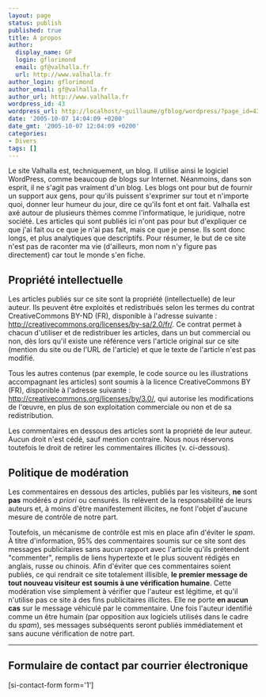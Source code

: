 ```yaml
---
layout: page
status: publish
published: true
title: A propos
author:
  display_name: GF
  login: gflorimond
  email: gf@valhalla.fr
  url: http://www.valhalla.fr
author_login: gflorimond
author_email: gf@valhalla.fr
author_url: http://www.valhalla.fr
wordpress_id: 43
wordpress_url: http://localhost/~guillaume/gfblog/wordpress/?page_id=43
date: '2005-10-07 14:04:09 +0200'
date_gmt: '2005-10-07 12:04:09 +0200'
categories:
- Divers
tags: []
---
```

<p>Le site Valhalla est, techniquement, un blog. Il utilise ainsi le logiciel WordPress, comme beaucoup de blogs sur Internet. Néanmoins, dans son esprit, il ne s'agit pas vraiment d'un blog. Les blogs ont pour but de fournir un support aux gens, pour qu'ils puissent s'exprimer sur tout et n'importe quoi, donner leur humeur du jour, dire ce qu'ils font et ont fait. Valhalla est axé autour de plusieurs thèmes comme l'informatique, le juridique, notre société. Les articles qui sont publiés ici n'ont pas pour but d'expliquer ce que j'ai fait ou ce que je n'ai pas fait, mais ce que je pense. Ils sont donc longs, et plus analytiques que descriptifs. Pour résumer, le but de ce site n'est pas de raconter ma vie (d'ailleurs, mon nom n'y figure pas directement) car tout le monde s'en fiche.</p>
<h2>Propriété intellectuelle</h2>
<p>Les articles publiés sur ce site sont la propriété (intellectuelle) de leur auteur. Ils peuvent être exploités et redistribués selon les termes du contrat CreativeCommons BY-ND (FR), disponible à l'adresse suivante : <a href="http://creativecommons.org/licenses/by-sa/2.0/fr/">http://creativecommons.org/licenses/by-sa/2.0/fr/</a>. Ce contrat permet à chacun d'utiliser et de redistribuer les articles, dans un but commercial ou non, dès lors qu'il existe une référence vers l'article original sur ce site (mention du site ou de l'URL de l'article) et que le texte de l'article n'est pas modifié. </p>
<p>Tous les autres contenus (par exemple, le code source ou les illustrations accompagnant les articles) sont soumis à la licence CreativeCommons BY (FR), disponible à l'adresse suivante : <a href="http://creativecommons.org/licenses/by/3.0/">http://creativecommons.org/licenses/by/3.0/</a>, qui autorise les modifications de l'œuvre, en plus de son exploitation commerciale ou non et de sa redistribution.</p>
<p>Les commentaires en dessous des articles sont la propriété de leur auteur. Aucun droit n'est cédé, sauf mention contraire. Nous nous réservons toutefois le droit de retirer les commentaires illicites (v. ci-dessous).</p>
<h2>Politique de modération</h2>
<p>Les commentaires en dessous des articles, publiés par les visiteurs, <b>ne</b> sont <b>pas</b> modérés <i>a priori</i> ou censurés. Ils relèvent de la responsabilité de leurs auteurs et, à moins d'être manifestement illicites, ne font l'objet d'aucune mesure de contrôle de notre part.</p>
<p>Toutefois, un mécanisme de contrôle est mis en place afin d'éviter le <i>spam</i>. À titre d'information, 95% des commentaires soumis sur ce site sont des messages publicitaires sans aucun rapport avec l'article qu'ils prétendent "commenter", remplis de liens hypertexte et le plus souvent rédigés en anglais, russe ou chinois. Afin d'éviter que ces commentaires soient publiés, ce qui rendrait ce site totalement illisible, <b>le premier message de tout nouveau visiteur est soumis à une vérification humaine</b>. Cette modération vise simplement à vérifier que l'auteur est légitime, et qu'il n'utilise pas ce site à des fins publicitaires illicites. Elle ne porte <b>en aucun cas</b> sur le message véhiculé par le commentaire. Une fois l'auteur identifié comme un être humain (par opposition aux logiciels utilisés dans le cadre du <i>spam</i>), ses messages subséquents seront publiés immédiatement et sans aucune vérification de notre part.</p>
<hr />
<h2>Formulaire de contact par courrier électronique</h2>
<p>[si-contact-form form='1']</p>
